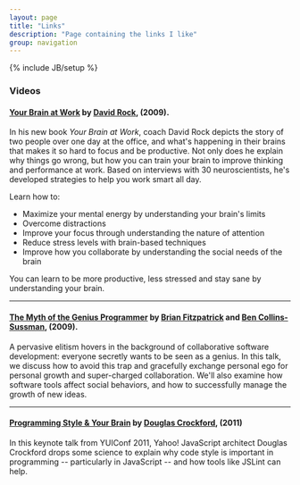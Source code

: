 ```yaml
---
layout: page
title: "Links"
description: "Page containing the links I like"
group: navigation
---
```

{% include JB/setup %}

### Videos ###

#### [Your Brain at Work] by [David Rock], (2009).

In his new book *Your Brain at Work*, coach David Rock depicts the story of two people over one day at the office, and what's happening in their brains that makes it so hard to focus and be productive. Not only does he explain why things go wrong, but how you can train your brain to improve thinking and performance at work. Based on interviews with 30 neuroscientists, he's developed strategies to help you work smart all day.

Learn how to:
* Maximize your mental energy by understanding your brain's limits
* Overcome distractions
* Improve your focus through understanding the nature of attention
* Reduce stress levels with brain-based techniques
* Improve how you collaborate by understanding the social needs of the brain

You can learn to be more productive, less stressed and stay sane by understanding your brain.

* * *

#### [The Myth of the Genius Programmer] by [Brian Fitzpatrick] and [Ben Collins-Sussman], (2009).

A pervasive elitism hovers in the background of collaborative software development: everyone secretly wants to be seen as a genius. In this talk, we discuss how to avoid this trap and gracefully exchange personal ego for personal growth and super-charged collaboration. We'll also examine how software tools affect social behaviors, and how to successfully manage the growth of new ideas.

* * *

#### [Programming Style & Your Brain] by [Douglas Crockford], (2011) ####

In this keynote talk from YUIConf 2011, Yahoo! JavaScript architect Douglas Crockford drops some science to explain why code style is important in programming -- particularly in JavaScript -- and how tools like JSLint can help.



[Your Brain at Work]: http://youtu.be/XeJSXfXep4M
[David Rock]: http://davidrock.net/
[The Myth of the Genius Programmer]: http://youtu.be/0SARbwvhupQ
[Brian Fitzpatrick]: http://www.red-bean.com/fitz/
[Ben Collins-Sussman]: http://www.red-bean.com/sussman/
[Programming Style & Your Brain]: http://youtu.be/taaEzHI9xyY
[Douglas Crockford]: http://www.crockford.com/

